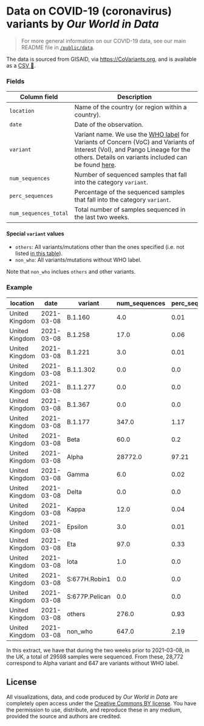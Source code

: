 # Data on COVID-19 (coronavirus) variants by _Our World in Data_

> For more general information on our COVID-19 data, see our main README file in [`/public/data`](https://github.com/owid/covid-19-data/tree/master/public/data).

The data is sourced from GISAID, via https://CoVariants.org, and is available as a [CSV 💾](covid-variants.csv).


### Fields

| Column field        | Description                                                                  |
|---------------------|------------------------------------------------------------------------------|
| `location`            | Name of the country (or region within a country).                            |
| `date`                | Date of the observation.                                                     |
| `variant`             | Variant name. We use the [WHO label](https://www.who.int/en/activities/tracking-SARS-CoV-2-variants/#Naming-SARS-CoV-2-variants) for Variants of Concern (VoC) and Variants of Interest (VoI), and Pango Lineage for the others. Details on variants included can be found [here](https://covariants.org/variants). |
| `num_sequences`       | Number of sequenced samples that fall into the category `variant`. |
| `perc_sequences`      | Percentage of the sequenced samples that fall into the category `variant`. |
| `num_sequences_total` | Total number of samples sequenced in the last two weeks. |

#### Special `variant` values

- `others`: All variants/mutations other than the ones specified (i.e. not listed [in this table](https://covariants.org/variants)).
- `non_who`: All variants/mutations without WHO label.

Note that `non_who` inclues `others` and other variants.

### Example
|location |date      |variant       |num_sequences|perc_sequences|num_sequences_total|
|---------|----------|--------------|-------------|--------------|-------------------|
|United Kingdom|2021-03-08|B.1.160       |4.0 |0.01 |29598|
|United Kingdom|2021-03-08|B.1.258       |17.0|0.06 |29598|
|United Kingdom|2021-03-08|B.1.221       |3.0 |0.01 |29598|
|United Kingdom|2021-03-08|B.1.1.302     |0.0 |0.0  |29598|
|United Kingdom|2021-03-08|B.1.1.277     |0.0 |0.0  |29598|
|United Kingdom|2021-03-08|B.1.367       |0.0 |0.0  |29598|
|United Kingdom|2021-03-08|B.1.177       |347.0|1.17 |29598|
|United Kingdom|2021-03-08|Beta          |60.0|0.2  |29598|
|United Kingdom|2021-03-08|Alpha         |28772.0|97.21|29598|
|United Kingdom|2021-03-08|Gamma         |6.0 |0.02 |29598|
|United Kingdom|2021-03-08|Delta         |0.0 |0.0  |29598|
|United Kingdom|2021-03-08|Kappa         |12.0|0.04 |29598|
|United Kingdom|2021-03-08|Epsilon       |3.0 |0.01 |29598|
|United Kingdom|2021-03-08|Eta           |97.0|0.33 |29598|
|United Kingdom|2021-03-08|Iota          |1.0 |0.0  |29598|
|United Kingdom|2021-03-08|S:677H.Robin1 |0.0 |0.0  |29598|
|United Kingdom|2021-03-08|S:677P.Pelican|0.0 |0.0  |29598|
|United Kingdom|2021-03-08|others        |276.0|0.93 |29598|
|United Kingdom|2021-03-08|non_who       |647.0|2.19 |29598|

In this extract, we have that during the two weeks prior to 2021-03-08, in the UK, a total of 29598 samples were
sequenced. From these, 28,772 correspond to Alpha variant and 647 are variants without WHO label.


## License

All visualizations, data, and code produced by _Our World in Data_ are completely open access under the [Creative Commons BY license](https://creativecommons.org/licenses/by/4.0/). You have the permission to use, distribute, and reproduce these in any medium, provided the source and authors are credited.
